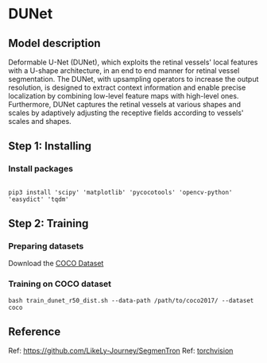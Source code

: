# DUNet

## Model description

Deformable U-Net (DUNet), which exploits the retinal vessels' local features with a U-shape architecture, in an end to end manner for retinal vessel segmentation.
The DUNet, with upsampling operators to increase the output resolution, is designed to extract context information and enable precise localization by combining low-level feature maps with high-level ones. 
Furthermore, DUNet captures the retinal vessels at various shapes and scales by adaptively adjusting the receptive fields according to vessels' scales and shapes.

## Step 1: Installing

### Install packages

```shell

pip3 install 'scipy' 'matplotlib' 'pycocotools' 'opencv-python' 'easydict' 'tqdm'

```

## Step 2: Training

### Preparing datasets

Download the [COCO Dataset](https://cocodataset.org/#home)

### Training on COCO dataset

```shell
bash train_dunet_r50_dist.sh --data-path /path/to/coco2017/ --dataset coco
```

## Reference

Ref: https://github.com/LikeLy-Journey/SegmenTron
Ref: [torchvision](../../torchvision/pytorch/README.md)
